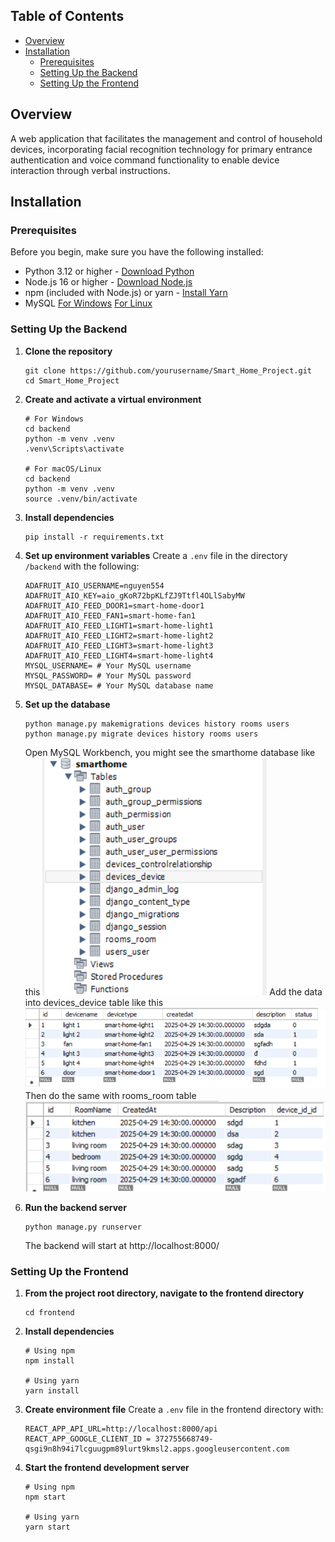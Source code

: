## Table of Contents
- [Overview](#overview)
- [Installation](#installation)
  - [Prerequisites](#prerequisites)
  - [Setting Up the Backend](#setting-up-the-backend)
  - [Setting Up the Frontend](#setting-up-the-frontend)
## Overview

A web application that facilitates the management and control of household devices, incorporating facial recognition technology for primary entrance authentication and voice command functionality to enable device interaction through verbal instructions.

## Installation

### Prerequisites

Before you begin, make sure you have the following installed:
- Python 3.12 or higher - [Download Python](https://www.python.org/downloads/)
- Node.js 16 or higher - [Download Node.js](https://nodejs.org/en/download/)
- npm (included with Node.js) or yarn - [Install Yarn](https://classic.yarnpkg.com/en/docs/install)
- MySQL 
    [For Windows](https://www.geeksforgeeks.org/how-to-install-mysql-in-windows/)
    [For Linux](https://www.geeksforgeeks.org/how-to-install-mysql-on-linux/)

### Setting Up the Backend

1. **Clone the repository**
   ```
   git clone https://github.com/yourusername/Smart_Home_Project.git
   cd Smart_Home_Project
   ```

2. **Create and activate a virtual environment**
   ```
   # For Windows
   cd backend
   python -m venv .venv
   .venv\Scripts\activate

   # For macOS/Linux
   cd backend
   python -m venv .venv
   source .venv/bin/activate
   ```

3. **Install dependencies**
   ```
   pip install -r requirements.txt
   ```

4. **Set up environment variables**
   Create a `.env` file in the directory `/backend` with the following:
   ```
   ADAFRUIT_AIO_USERNAME=nguyen554
   ADAFRUIT_AIO_KEY=aio_gKoR72bpKLfZJ9Ttfl4OLlSabyMW
   ADAFRUIT_AIO_FEED_DOOR1=smart-home-door1
   ADAFRUIT_AIO_FEED_FAN1=smart-home-fan1
   ADAFRUIT_AIO_FEED_LIGHT1=smart-home-light1
   ADAFRUIT_AIO_FEED_LIGHT2=smart-home-light2
   ADAFRUIT_AIO_FEED_LIGHT3=smart-home-light3
   ADAFRUIT_AIO_FEED_LIGHT4=smart-home-light4
   MYSQL_USERNAME= # Your MySQL username
   MYSQL_PASSWORD= # Your MySQL password
   MYSQL_DATABASE= # Your MySQL database name
   ```

5. **Set up the database**
   ```
   python manage.py makemigrations devices history rooms users
   python manage.py migrate devices history rooms users
   ```
   Open MySQL Workbench, you might see the smarthome database like this
   ![Smarthome Database](images/smarthome-database.png)
   Add the data into devices_device table like this
   ![Add data into devices_device table](images/devices_device-table.png)
   Then do the same with rooms_room table
   ![Add data into rooms_room table](images/rooms_room-table.png)
6. **Run the backend server**
   ```
   python manage.py runserver
   ```
   The backend will start at http://localhost:8000/

### Setting Up the Frontend

1. **From the project root directory, navigate to the frontend directory**
   ```
   cd frontend
   ```

2. **Install dependencies**
   ```
   # Using npm
   npm install

   # Using yarn
   yarn install
   ```

3. **Create environment file**
   Create a `.env` file in the frontend directory with:
   ```
   REACT_APP_API_URL=http://localhost:8000/api
   REACT_APP_GOOGLE_CLIENT_ID = 372755668749-qsgi9n8h94i7lcguugpm89lurt9kmsl2.apps.googleusercontent.com
   ```

4. **Start the frontend development server**
   ```
   # Using npm
   npm start

   # Using yarn
   yarn start
   ```